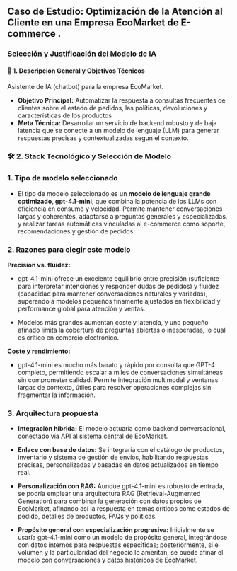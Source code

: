 ## Caso de Estudio: Optimización de la Atención al Cliente en una Empresa EcoMarket de E-commerce .

### Selección y Justificación del Modelo de IA
#### 🎯 1. Descripción General y Objetivos Técnicos
Asistente de IA (chatbot) para la empresa EcoMarket.

- **Objetivo Principal:** Automatizar la respuesta a consultas frecuentes de clientes sobre el estado de pedidos, las políticas, devoluciones y características de los productos
- **Meta Técnica:** Desarrollar un servicio de backend robusto y de baja latencia que se conecte a un modelo de lenguaje (LLM) para generar respuestas precisas y contextualizadas segun el contexto.

### 🛠️ 2. Stack Tecnológico y Selección de Modelo

### 1. Tipo de modelo seleccionado

- El tipo de modelo seleccionado es un **modelo de lenguaje grande optimizado, gpt-4.1-mini**, que combina la potencia de los LLMs con eficiencia en consumo y velocidad.
  Permite mantener conversaciones largas y coherentes, adaptarse a preguntas generales y especializadas, y realizar tareas automáticas vinculadas al e-commerce como soporte,
  recomendaciones y gestión de pedidos

### 2. Razones para elegir este modelo

**Precisión vs. fluidez:**

- gpt-4.1-mini ofrece un excelente equilibrio entre precisión (suficiente para interpretar intenciones y responder dudas de pedidos) y fluidez (capacidad para mantener conversaciones naturales y variadas), superando a modelos pequeños finamente ajustados en flexibilidad y performance global para atención y ventas.

- Modelos más grandes aumentan coste y latencia, y uno pequeño afinado limita la cobertura de preguntas abiertas o inesperadas, lo cual es crítico en comercio electrónico.
  
**Coste y rendimiento:**
- gpt-4.1-mini es mucho más barato y rápido por consulta que GPT-4 completo, permitiendo escalar a miles de conversaciones simultáneas sin comprometer calidad.
  Permite integración multimodal y ventanas largas de contexto, útiles para resolver operaciones complejas sin fragmentar la información.

### 3. Arquitectura propuesta

- **Integración híbrida:** El modelo actuaría como backend conversacional, conectado vía API al sistema central de EcoMarket.
- **Enlace con base de datos:** Se integraría con el catálogo de productos, inventario y sistema de gestión de envíos, habilitando respuestas precisas, personalizadas y basadas en datos actualizados en tiempo real.
- **Personalización con RAG:** Aunque gpt-4.1-mini es robusto de entrada, se podría emplear una arquitectura RAG (Retrieval-Augmented Generation) para combinar la generación con datos propios de EcoMarket, afinando así la respuesta en temas críticos como estados de pedido, detalles de productos, FAQs y políticas.

- **Propósito general con especialización progresiva:** Inicialmente se usaría gpt-4.1-mini como un modelo de propósito general, integrándose con datos internos para respuestas específicas; posteriormente, si el volumen y la particularidad del negocio lo ameritan, se puede afinar el modelo con conversaciones y datos históricos de EcoMarket.





